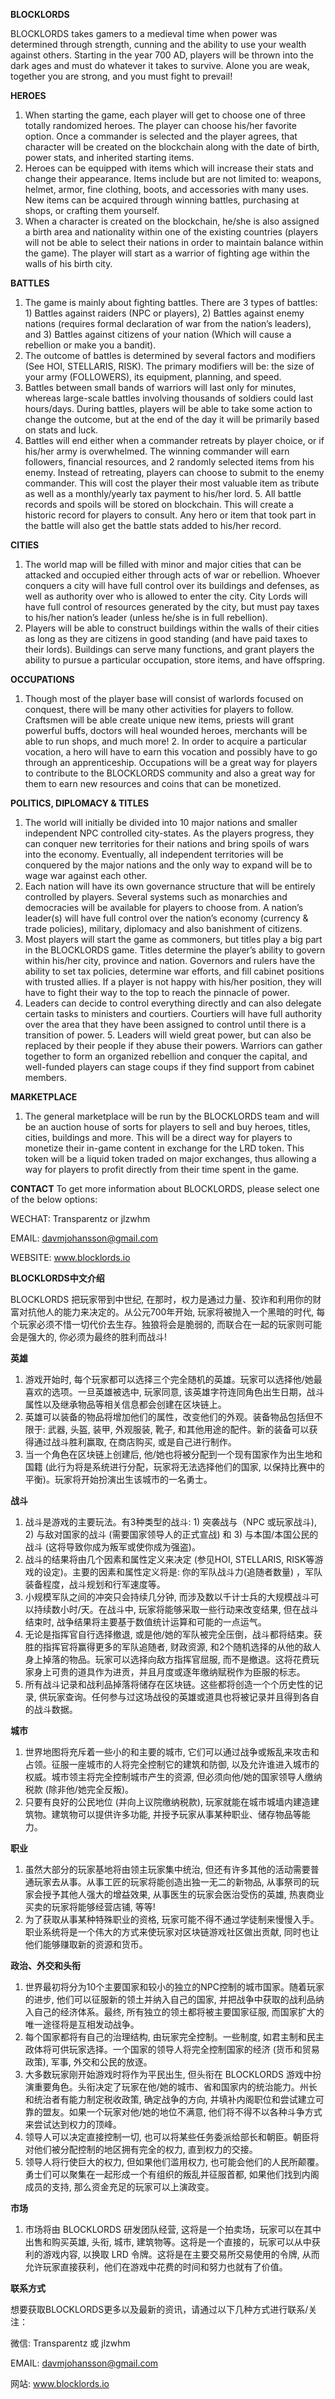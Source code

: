 **BLOCKLORDS**


BLOCKLORDS takes gamers to a medieval time when power was determined through strength, cunning and the ability to use your wealth against others. Starting in the year 700 AD, players will be thrown into the dark ages and must do whatever it takes to survive. Alone you are weak, together you are strong, and you must fight to prevail! 

**HEROES** 
1. When starting the game, each player will get to choose one of three totally randomized heroes. The player can choose his/her favorite option. Once a commander is selected and the player agrees, that character will be created on the blockchain along with the date of birth, power stats, and inherited starting items. 
2. Heroes can be equipped with items which will increase their stats and change their appearance. Items include but are not limited to: weapons, helmet, armor, fine clothing, boots, and accessories with many uses. New items can be acquired through winning battles, purchasing at shops, or crafting them yourself. 
3. When a character is created on the blockchain, he/she is also assigned a birth area and nationality within one of the existing countries (players will not be able to select their nations in order to maintain balance within the game). The player will start as a warrior of fighting age within the walls of his birth city.  
 
**BATTLES** 

1. The game is mainly about fighting battles. There are 3 types of battles: 1) Battles against raiders (NPC or players), 2) Battles against enemy nations (requires formal declaration of war from the nation’s leaders), and 3) Battles against citizens of your nation (Which will cause a rebellion or make you a bandit).     
2. The outcome of battles is determined by several factors and modifiers (See HOI, STELLARIS, RISK). The primary modifiers will be: the size of your army (FOLLOWERS), its equipment, planning, and speed. 
3. Battles between small bands of warriors will last only for minutes, whereas large-scale battles involving thousands of soldiers could last hours/days. During battles, players will be able to take some action to change the outcome, but at the end of the day it will be primarily based on stats and luck.  
4. Battles will end either when a commander retreats by player choice, or if his/her army is overwhelmed. The winning commander will earn followers, financial resources, and 2 randomly selected items from his enemy. Instead of retreating, players can choose to submit to the enemy commander. This will cost the player their most valuable item as tribute as well as a monthly/yearly tax payment to his/her lord. 5. All battle records and spoils will be stored on blockchain. This will create a historic record for players to consult. Any hero or item that took part in the battle will also get the battle stats added to his/her record.   
 
**CITIES** 
1. The world map will be filled with minor and major cities that can be attacked and occupied either through acts of war or rebellion. Whoever conquers a city will have full control over its buildings and defenses, as well as authority over who is allowed to enter the city. City Lords will have full control of resources generated by the city, but must pay taxes to his/her nation’s leader (unless he/she is in full rebellion). 
2. Players will be able to construct buildings within the walls of their cities as long as they are citizens in good standing (and have paid taxes to their lords). Buildings can serve many functions, and grant players the ability to pursue a particular occupation, store items, and have offspring.   

**OCCUPATIONS** 
1. Though most of the player base will consist of warlords focused on conquest, there will be many other activities for players to follow. Craftsmen will be able create unique new items, priests will grant powerful buffs, doctors will heal wounded heroes, merchants will be able to run shops, and much more!  2. In order to acquire a particular vocation, a hero will have to earn this vocation and possibly have to go through an apprenticeship. Occupations will be a great way for players to contribute to the BLOCKLORDS community and also a great way for them to earn new resources and coins that can be monetized.  

**POLITICS, DIPLOMACY & TITLES** 
1. The world will initially be divided into 10 major nations and smaller independent NPC controlled city-states. As the players progress, they can conquer new territories for their nations and bring spoils of wars into the economy. Eventually, all independent territories will be conquered by the major nations and the only way to expand will be to wage war against each other.  
2. Each nation will have its own governance structure that will be entirely controlled by players. Several systems such as monarchies and democracies will be available for players to choose from. A nation’s leader(s) will have full control over the nation’s economy (currency & trade policies), military, diplomacy and also banishment of citizens.  
3. Most players will start the game as commoners, but titles play a big part in the BLOCKLORDS game. Titles determine the player’s ability to govern within his/her city, province and nation. Governors and rulers have the ability to set tax policies, determine war efforts, and fill cabinet positions with trusted allies. If a player is not happy with his/her position, they will have to fight their way to the top to reach the pinnacle of power. 
4. Leaders can decide to control everything directly and can also delegate certain tasks to ministers and courtiers. Courtiers will have full authority over the area that they have been assigned to control until there is a transition of power. 5. Leaders will wield great power, but can also be replaced by their people if they abuse their powers. Warriors can gather together to form an organized rebellion and conquer the capital, and well-funded players can stage coups if they find support from cabinet members.  
 
**MARKETPLACE** 
1. The general marketplace will be run by the BLOCKLORDS team and will be an auction house of sorts for players to sell and buy heroes, titles, cities, buildings and more. This will be a direct way for players to monetize their in-game content in exchange for the LRD token. This token will be a liquid token traded on major exchanges, thus allowing a way for players to profit directly from their time spent in the game.  
 
 
**CONTACT**
To get more information about BLOCKLORDS, please select one of the below options:

WECHAT: Transparentz or jlzwhm
        
EMAIL: davmjohansson@gmail.com

WEBSITE: www.blocklords.io



**BLOCKLORDS中文介绍**


BLOCKLORDS 把玩家带到中世纪, 在那时，权力是通过力量、狡诈和利用你的财富对抗他人的能力来决定的。从公元700年开始, 玩家将被抛入一个黑暗的时代, 每个玩家必须不惜一切代价去生存。独狼将会是脆弱的, 而联合在一起的玩家则可能会是强大的, 你必须为最终的胜利而战斗!

**英雄**
1. 游戏开始时, 每个玩家都可以选择三个完全随机的英雄。玩家可以选择他/她最喜欢的选项。一旦英雄被选中, 玩家同意, 该英雄字符连同角色出生日期，战斗属性以及继承物品等相关信息都会创建在区块链上。
2. 英雄可以装备的物品将增加他们的属性，改变他们的外观。装备物品包括但不限于: 武器, 头盔, 装甲, 外观服装, 靴子, 和其他用途的配件。新的装备可以获得通过战斗胜利赢取, 在商店购买, 或是自己进行制作。
3. 当一个角色在区块链上创建后, 他/她也将被分配到一个现有国家作为出生地和国籍 (此行为将是系统进行分配，玩家将无法选择他们的国家, 以保持比赛中的平衡)。玩家将开始扮演出生该城市的一名勇士。

**战斗**
1. 战斗是游戏的主要玩法。有3种类型的战斗: 1) 突袭战与（NPC 或玩家战斗), 2) 与敌对国家的战斗 (需要国家领导人的正式宣战) 和 3) 与本国/本国公民的战斗 (这将导致你成为叛军或使你成为强盗)。
2. 战斗的结果将由几个因素和属性定义来决定 (参见HOI, STELLARIS, RISK等游戏的设定)。主要的因素和属性定义将是: 你的军队战斗力(追随者数量) ，军队装备程度，战斗规划和行军速度等。
3. 小规模军队之间的冲突只会持续几分钟, 而涉及数以千计士兵的大规模战斗可以持续数小时/天。在战斗中, 玩家将能够采取一些行动来改变结果, 但在战斗结束时, 战争结果将主要基于数值统计运算和可能的一点运气。
4. 无论是指挥官自行选择撤退, 或是他/她的军队被完全压倒，战斗都将结束。获胜的指挥官将赢得更多的军队追随者, 财政资源, 和2个随机选择的从他的敌人身上掉落的物品。玩家可以选择向敌方指挥官屈服, 而不是撤退。这将花费玩家身上可贵的道具作为进贡，并且月度或逐年缴纳赋税作为臣服的标志。
5. 所有战斗记录和战利品掉落将储存在区块链。这些都将创造一个个历史性的记录, 供玩家查询。任何参与过这场战役的英雄或道具也将被记录并且得到各自的战斗数据。

**城市**
1. 世界地图将充斥着一些小的和主要的城市, 它们可以通过战争或叛乱来攻击和占领。征服一座城市的人将完全控制它的建筑和防御, 以及允许谁进入城市的权威。城市领主将完全控制城市产生的资源, 但必须向他/她的国家领导人缴纳税款 (除非他/她完全反叛)。
2. 只要有良好的公民地位 (并向上议院缴纳税款), 玩家就能在城市城墙内建造建筑物。建筑物可以提供许多功能, 并授予玩家从事某种职业、储存物品等能力。

**职业**
1. 虽然大部分的玩家基地将由领主玩家集中统治, 但还有许多其他的活动需要普通玩家去从事。从事工匠的玩家将能创造出独一无二的新物品, 从事祭司的玩家会授予其他人强大的增益效果, 从事医生的玩家会医治受伤的英雄, 热衷商业买卖的玩家将能够经营店铺, 等等!
2. 为了获取从事某种特殊职业的资格, 玩家可能不得不通过学徒制来慢慢入手。职业系统将是一个伟大的方式来使玩家对区块链游戏社区做出贡献, 同时也让他们能够赚取新的资源和货币。

**政治、外交和头衔**
1. 世界最初将分为10个主要国家和较小的独立的NPC控制的城市国家。随着玩家的进步, 他们可以征服新的领土并纳入自己的国家, 并把战争中获取的战利品纳入自己的经济体系。最终, 所有独立的领土都将被主要国家征服, 而国家扩大的唯一途径将是互相发动战争。
2. 每个国家都将有自己的治理结构, 由玩家完全控制。一些制度, 如君主制和民主政体将可供玩家选择。一个国家的领导人将完全控制国家的经济 (货币和贸易政策), 军事, 外交和公民的放逐。
3. 大多数玩家刚开始游戏时将作为平民出生, 但头衔在 BLOCKLORDS 游戏中扮演重要角色。头衔决定了玩家在他/她的城市、省和国家内的统治能力。州长和统治者有能力制定税收政策, 确定战争的方向, 并填补内阁职位和尝试建立可靠的盟友。如果一个玩家对他/她的地位不满意, 他们将不得不以各种斗争方式来尝试达到权力的顶峰。
4. 领导人可以决定直接控制一切, 也可以将某些任务委派给部长和朝臣。朝臣将对他们被分配控制的地区拥有完全的权力, 直到权力的交接。
5. 领导人将行使巨大的权力, 但如果他们滥用权力, 也可能会他们的人民所颠覆。勇士们可以聚集在一起形成一个有组织的叛乱并征服首都, 如果他们找到内阁成员的支持, 那么资金充足的玩家可以上演政变。

**市场**
1. 市场将由 BLOCKLORDS 研发团队经营, 这将是一个拍卖场，玩家可以在其中出售和购买英雄, 头衔, 城市, 建筑物等。这将是一个直接的，玩家可以从中获利的游戏内容, 以换取 LRD 令牌。这将是在主要交易所交易使用的令牌, 从而允许玩家直接获利，他们在游戏中花费的时间和努力也就有了价值。

**联系方式**

想要获取BLOCKLORDS更多以及最新的资讯，请通过以下几种方式进行联系/关注： 

微信: Transparentz 或 jlzwhm
        
EMAIL: davmjohansson@gmail.com

网站: www.blocklords.io

